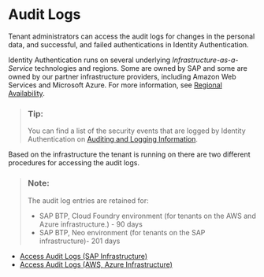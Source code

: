 <!-- loioad47e376d44949b3a4c809b9ea79ed3a -->

# Audit Logs

Tenant administrators can access the audit logs for changes in the personal data, and successful, and failed authentications in Identity Authentication.

Identity Authentication runs on several underlying *Infrastructure-as-a-Service* technologies and regions. Some are owned by SAP and some are owned by our partner infrastructure providers, including Amazon Web Services and Microsoft Azure. For more information, see [Regional Availability](../regional-availability-be600ca.md).

> ### Tip:  
> You can find a list of the security events that are logged by Identity Authentication on [Auditing and Logging Information](../Security/auditing-and-logging-information-ac5537b.md).

Based on the infrastructure the tenant is running on there are two different procedures for accessing the audit logs.

> ### Note:  
> The audit log entries are retained for:
> 
> -   SAP BTP, Cloud Foundry environment \(for tenants on the AWS and Azure infrastructure.\) - 90 days
> -   SAP BTP, Neo environment \(for tenants on the SAP infrastructure\)- 201 days

-   [Access Audit Logs \(SAP Infrastructure\)](access-audit-logs-sap-infrastructure-9f6b9a4.md)
-   [Access Audit Logs \(AWS, Azure Infrastructure\)](access-audit-logs-aws-azure-infrastructure-a3e793c.md)


